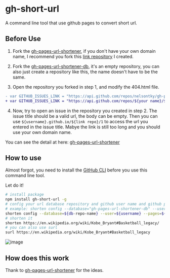 # gh-short-url

A command line tool that use github pages to convert short url.

## Before Use


1. Fork the [gh-pages-url-shortener](https://github.com/nelsontky/gh-pages-url-shortener), if you don't have your own domain name, I recommend you fork this [link repository](https://github.com/Mayandev/link) I created.


2. Fork the [gh-pages-url-shortener-db](https://github.com/Mayandev/gh-pages-url-shortener-db), it's an empty repository, you can also just create a repository like this, the name doesn't have to be the same.

3. Open the repository you forked in step 1, and modify the 404.html file.

```diff
- var GITHUB_ISSUES_LINK = "https://api.github.com/repos/nelsontky/gh-pages-url-shortener-db/issues/";
+ var GITHUB_ISSUES_LINK = "https://api.github.com/repos/${your name}/${your db repo}/issues/";
```

4. Now, try to open an issue in the repository you created in step 2. The issue title should be a valid url, the body can be empty. Then you can use `${username}.github.io/${link repo}/1` to access the url you entered in the issue title. Mabye the link is still too long and you should use your own domain name.

You can see the detail at here: [gh-pages-url-shortener](https://github.com/nelsontky/gh-pages-url-shortener#-this-is-so-cool-how-can-i-use-this-with-my-own-domain)

## How to use

Almost forgot, you need to install the [GitHub CLI](https://cli.github.com/) before you use this command line tool.

Let do it!

```bash
# install package
npm install gh-short-url -g
# config your url database repository and github user name and github pages domain
# example: shorten config --database="gh-pages-url-shortener-db" --user="mayandev" --pages="mayandev.github.io/link/"
shorten config --database=${db-repo-name} --user=${username} --pages=${domain/url-repo/}
# shorten it
shorten https://en.wikipedia.org/wiki/Kobe_Bryant#Basketball_legacy/
# you can also use surl
surl https://en.wikipedia.org/wiki/Kobe_Bryant#Basketball_legacy
```

![image](https://user-images.githubusercontent.com/28648715/102714280-719f5980-4308-11eb-9996-7e39e91ce712.png)



## How does this work

Thank to [gh-pages-url-shortener](https://github.com/Mayandev/gh-pages-url-shortener#-how-does-this-work) for the  ideas.
